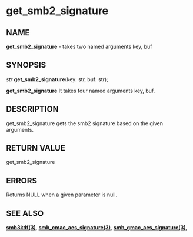 # get_smb2_signature

## NAME

**get_smb2_signature** - takes two named arguments key, buf

## SYNOPSIS

*str* **get_smb2_signature**(key: str, buf: str);

**get_smb2_signature** It takes four named arguments key, buf.

## DESCRIPTION

get_smb2_signature gets the smb2 signature based on the given arguments.


## RETURN VALUE

get_smb2_signature

## ERRORS

Returns NULL when a given parameter is null.

## SEE ALSO

**[smb3kdf(3)](smb3kdf.md)**,
**[smb_cmac_aes_signature(3)](smb_cmac_aes_signature.md)**,
**[smb_gmac_aes_signature(3)](smb_gmac_aes_signature.md)**,

